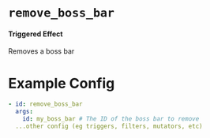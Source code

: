 # `remove_boss_bar`
#### Triggered Effect

Removes a boss bar

# Example Config
```yaml
- id: remove_boss_bar
  args:
    id: my_boss_bar # The ID of the boss bar to remove
  ...other config (eg triggers, filters, mutators, etc)
```

